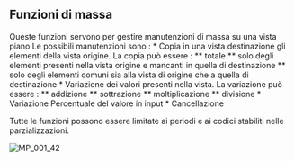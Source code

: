## Funzioni di massa
Queste funzioni servono per gestire manutenzioni di massa su una vista piano
Le possibili manutenzioni sono : 
 \* Copia in una vista destinazione gli elementi della vista origine. La copia può essere : 
 \*\* totale
 \*\* solo degli elementi presenti nella vista origine e mancanti in quella di destinazione
 \*\* solo degli elementi comuni sia alla vista di origine che a quella di destinazione
 \* Variazione dei valori presenti nella vista. La variazione può essere : 
 \*\* addizione
 \*\* sottrazione
 \*\* moltiplicazione
 \*\* divisione
 \* Variazione Percentuale del valore in input
 \* Cancellazione

Tutte le funzioni possono essere limitate ai periodi e ai codici stabiliti nelle parzializzazioni.

![MP_001_42](http://doc.smeup.com/immagini/MBDOC_OGG-P_MPBFPR/MP_001_42.png)